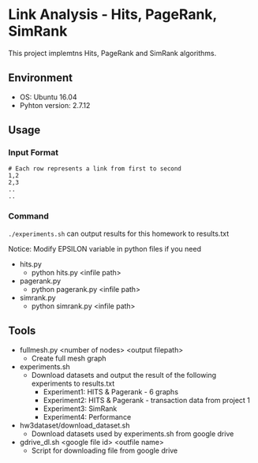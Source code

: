 # Link Analysis - Hits, PageRank, SimRank

This project implemtns Hits, PageRank and SimRank algorithms.

## Environment

* OS: Ubuntu 16.04
* Pyhton version: 2.7.12

## Usage

###  Input Format

    # Each row represents a link from first to second
    1,2
    2,3
    ..
    ..
    
###  Command

`./experiments.sh` can output results for this homework to results.txt

Notice: Modify EPSILON variable in python files if you need

- hits.py
    - python hits.py \<infile path\>
- pagerank.py
    - python pagerank.py \<infile path\>
- simrank.py
    - python simrank.py \<infile path\>


## Tools

* fullmesh.py \<number of nodes\> \<output filepath\>
    * Create full mesh graph
* experiments.sh
    * Download datasets and output the result of the following experiments to results.txt
        * Experiment1: HITS & Pagerank - 6 graphs
        * Experiment2: HITS & Pagerank - transaction data from project 1
        * Experiment3: SimRank
        * Experiment4: Performance
* hw3dataset/download_dataset.sh
    * Download datasets used by experiments.sh from google drive
* gdrive_dl.sh \<google file id\> \<outfile name\>
    * Script for downloading file from google drive

